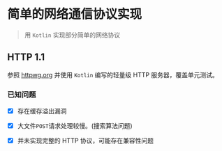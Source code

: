 
# 简单的网络通信协议实现

> 用 ` Kotlin ` 实现部分简单的网络协议

##  HTTP 1.1 

参照 [httpwg.org](https://httpwg.org/specs/) 并使用 `Kotlin` 编写的轻量级 HTTP 服务器，覆盖单元测试。

### 已知问题

 -[x] 存在缓存溢出漏洞
 
 -[x] 大文件`POST`请求处理较慢。(搜索算法问题)
 
 -[x] 并未实现完整的 HTTP 协议，可能存在兼容性问题
